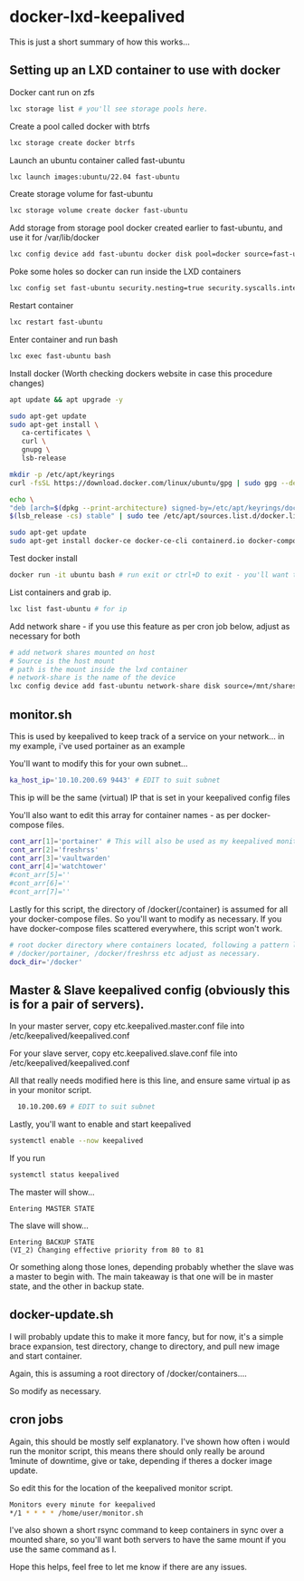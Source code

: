 # docker-lxd-keepalived

This is just a short summary of how this works...

## Setting up an LXD container to use with docker

Docker cant run on zfs
```bash
lxc storage list # you'll see storage pools here.
```

Create a pool called docker with btrfs
```bash
lxc storage create docker btrfs
```

Launch an ubuntu container called fast-ubuntu
```bash
lxc launch images:ubuntu/22.04 fast-ubuntu
```

Create storage volume for fast-ubuntu
```bash
lxc storage volume create docker fast-ubuntu
```

Add storage from storage pool docker created earlier to fast-ubuntu, and use it for /var/lib/docker
```bash
lxc config device add fast-ubuntu docker disk pool=docker source=fast-ubuntu path=/var/lib/docker
```

Poke some holes so docker can run inside the LXD containers
```bash
lxc config set fast-ubuntu security.nesting=true security.syscalls.intercept.mknod=true security.syscalls.intercept.setxattr=true
```

Restart container
```bash
lxc restart fast-ubuntu
```

Enter container and run bash
```bash
lxc exec fast-ubuntu bash
```

Install docker (Worth checking dockers website in case this procedure changes)
```bash
apt update && apt upgrade -y

sudo apt-get update
sudo apt-get install \
   ca-certificates \
   curl \
   gnupg \
   lsb-release

mkdir -p /etc/apt/keyrings
curl -fsSL https://download.docker.com/linux/ubuntu/gpg | sudo gpg --dearmor -o /etc/apt/keyrings/docker.gpg

echo \
"deb [arch=$(dpkg --print-architecture) signed-by=/etc/apt/keyrings/docker.gpg] https://download.docker.com/linux/ubuntu \
$(lsb_release -cs) stable" | sudo tee /etc/apt/sources.list.d/docker.list > /dev/null

sudo apt-get update
sudo apt-get install docker-ce docker-ce-cli containerd.io docker-compose-plugin docker-compose
```

Test docker install
```bash
docker run -it ubuntu bash # run exit or ctrl+D to exit - you'll want to remove this ubuntu image/container probably.
```

List containers and grab ip.
```bash
lxc list fast-ubuntu # for ip
```

Add network share - if you use this feature as per cron job below, adjust as necessary for both
```bash
# add network shares mounted on host
# Source is the host mount
# path is the mount inside the lxd container
# network-share is the name of the device
lxc config device add fast-ubuntu network-share disk source=/mnt/shares/ path=/mnt/docker
```


## monitor.sh

This is used by keepalived to keep track of a service on your network... in my example, i've used portainer as an example

You'll want to modify this for your own subnet...

```bash
ka_host_ip='10.10.200.69 9443' # EDIT to suit subnet
```

This ip will be the same (virtual) IP that is set in your keepalived config files

You'll also want to edit this array for container names - as per docker-compose files.

```bash
cont_arr[1]='portainer' # This will also be used as my keepalived monitor container
cont_arr[2]='freshrss'
cont_arr[3]='vaultwarden'
cont_arr[4]='watchtower'
#cont_arr[5]=''
#cont_arr[6]=''
#cont_arr[7]=''
```

Lastly for this script, the directory of /docker(/container) is assumed for all your docker-compose files.
So you'll want to modify as necessary. If you have docker-compose files scattered everywhere, this script won't work.

```bash
# root docker directory where containers located, following a pattern like so...
# /docker/portainer, /docker/freshrss etc adjust as necessary.
dock_dir='/docker'
```

## Master & Slave keepalived config (obviously this is for a pair of servers).

In your master server, copy etc.keepalived.master.conf file into /etc/keepalived/keepalived.conf

For your slave server, copy etc.keepalived.slave.conf file into /etc/keepalived/keepalived.conf

All that really needs modified here is this line, and ensure same virtual ip as in your monitor script.

```bash
  10.10.200.69 # EDIT to suit subnet
```

Lastly, you'll want to enable and start keepalived

```bash
systemctl enable --now keepalived
```

If you run 

```bash
systemctl status keepalived
```
The master will show...

```
Entering MASTER STATE
```
The slave will show...

```
Entering BACKUP STATE
(VI_2) Changing effective priority from 80 to 81
```

Or something along those lones, depending probably whether the slave was a master to begin with. The main takeaway is that one will be in master state, and the other in backup state.

## docker-update.sh

I will probably update this to make it more fancy, but for now, it's a simple brace expansion, test directory, change to directory, and pull new image and start container.

Again, this is assuming a root directory of /docker/containers....

So modify as necessary.

## cron jobs

Again, this should be mostly self explanatory. I've shown how often i would run the monitor script, this means there should only really be around 1minute of downtime, give or take, depending if theres a docker image update.

So edit this for the location of the keepalived monitor script.

```bash
Monitors every minute for keepalived
*/1 * * * * /home/user/monitor.sh
```

I've also shown a short rsync command to keep containers in sync over a mounted share, so you'll want both servers to have the same mount if you use the same command as I. 

Hope this helps, feel free to let me know if there are any issues.
